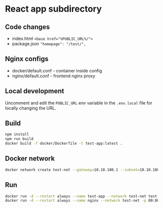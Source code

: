 # React app subdirectory

## Code changes

- index.html ```<base href="%PUBLIC_URL%/">```
- package.json ```"homepage": "/test/",```

## Nginx configs

- docker/default.conf - container inside config
- nginx/default.conf - frontend nginx proxy

## Local development

Uncomment and edit the ```PUBLIC_URL``` env variable in the ```.env.local``` file for locally changing the URL.

## Build

```bash
npm install
npm run build
docker build -f docker/Dockerfile -t test-app:latest .
```

## Docker network
```bash
docker network create test-net --gateway=10.10.100.1 --subnet=10.10.100.0/24
```

## Run
```bash
docker run -d --restart always --name test-app --network test-net test-app 
docker run -d --restart always --name nginx --network test-net -p 80:80 -v `pwd`/nginx:/etc/nginx/conf.d nginx:mainline-alpine
```


